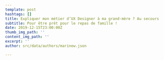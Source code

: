 ```yaml
---
template: post
hashtags: []
title: Expliquer mon métier d’UX Designer à ma grand-mère ? Au secours !
subtitle: Pour être prêt pour le repas de famille !
date: 2019-12-15T23:00:00Z
thumb_img_path: ''
content_img_path: ''
excerpt: ''
author: src/data/authors/marinew.json

---
```

